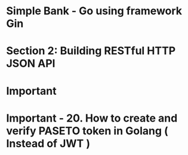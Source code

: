 # Simple Bank - Go using framework Gin

# Section 2: Building RESTful HTTP JSON API

# Important

# Important - 20. How to create and verify PASETO token in Golang ( Instead of JWT )
